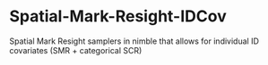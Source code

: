 # Spatial-Mark-Resight-IDCov
Spatial Mark Resight samplers in nimble that allows for individual ID covariates (SMR + categorical SCR)
